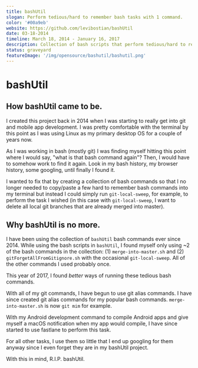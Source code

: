```yaml
---
title: bashUtil
slogan: Perform tedious/hard to remember bash tasks with 1 command.
color: '#00a9eb'
website: https://github.com/levibostian/bashUtil
date: 03-18-2014
timeline: March 18, 2014 - January 16, 2017
description: Collection of bash scripts that perform tedious/hard to remember tasks to make you more efficient.
status: graveyard
featureImage: '/img/opensource/bashutil/bashutil.png'
---
```


# bashUtil

## How bashUtil came to be.

I created this project back in 2014 when I was starting to really get into git and mobile app development. I was pretty comfortable with the terminal by this point as I was using Linux as my primary desktop OS for a couple of years now.

As I was working in bash (mostly git) I was finding myself hitting this point where I would say, "what is that bash command again"? Then, I would have to somehow work to find it again. Look in my bash history, my browser history, some googling, until finally I found it.

I wanted to fix that by creating a collection of bash commands so that I no longer needed to copy/paste a few hard to remember bash commands into my terminal but instead I could simply run `git-local-sweep`, for example, to perform the task I wished (in this case with `git-local-sweep`, I want to delete all local git branches that are already merged into master).

## Why bashUtil is no more.

I have been using the collection of `bashUtil` bash commands ever since 2014. While using the bash scripts in `bashUtil`, I found myself only using ~2 of the bash commands in the collection: (1) `merge-into-master.sh` and (2) `gitForgetAllFromGitignore.sh` with the occasional `git-local-sweep`. All of the other commands I used probably once.

This year of 2017, I found *better* ways of running these tedious bash commands.

With all of my git commands, I have begun to use git alias commands. I have since created git alias commands for my popular bash commands. `merge-into-master.sh` is now `git mim` for example.

With my Android development command to compile Android apps and give myself a macOS notification when my app would compile, I have since started to use fastlane to perform this task.

For all other tasks, I use them so little that I end up googling for them anyway since I even forget they are in my bashUtil project.

With this in mind, R.I.P. bashUtil.
